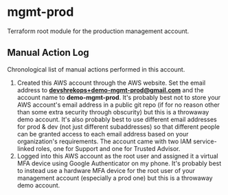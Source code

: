 # mgmt-prod

Terraform root module for the production management account.

## Manual Action Log

Chronological list of manual actions performed in this account.

1. Created this AWS account through the AWS website. Set the email address to **devshrekops+demo-mgmt-prod@gmail.com** and the account name to **demo-mgmt-prod**. It's probably best not to store your AWS account's email address in a public git repo (if for no reason other than some extra security through obscurity) but this is a throwaway demo account. It's also probably best to use different email addresses for prod & dev (not just different subaddresses) so that different people can be granted access to each email address based on your organization's requirements. The account came with two IAM service-linked roles, one for Support and one for Trusted Advisor.
2. Logged into this AWS account as the root user and assigned it a virtual MFA device using Google Authenticator on my phone. It's probably best to instead use a hardware MFA device for the root user of your management account (especially a prod one) but this is a throwaway demo account.
